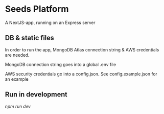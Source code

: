 # Seeds Platform

A NextJS-app, running on an Express server

## DB & static files

In order to run the app, MongoDB Atlas connection string & AWS credentials are needed.

MongoDB connection string goes into a global .env file

AWS security credentials go into a config.json. See config.example.json for an example

## Run in development

*npm run dev*